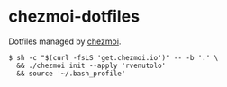 # chezmoi-dotfiles

Dotfiles managed by [chezmoi](https://www.chezmoi.io/).

```shell
$ sh -c "$(curl -fsLS 'get.chezmoi.io')" -- -b '.' \
  && ./chezmoi init --apply 'rvenutolo'
  && source '~/.bash_profile'
```
